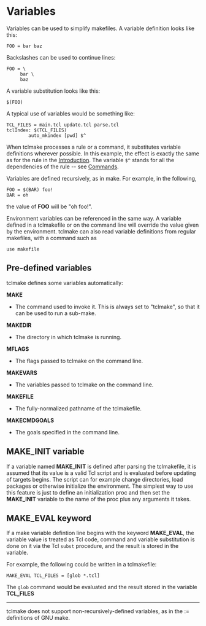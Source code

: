 # Variables

Variables can be used to simplify makefiles. A variable definition looks like 
this:

    FOO = bar baz

Backslashes can be used to continue lines:

    FOO = \
         bar \
         baz

A variable substitution looks like this:

    $(FOO)

A typical use of variables would be something like:

    TCL_FILES = main.tcl update.tcl parse.tcl
    tclIndex: $(TCL_FILES)
            auto_mkindex [pwd] $^

When tclmake processes a rule or a command, it substitutes variable definitions 
wherever possible. In this example, the effect is exactly the same as for the 
rule in the [Introduction](./introduction.md). The variable `$^` stands for all 
the dependencies of the rule -- see [Commands](./commands.md).

Variables are defined recursively, as in make. For example, in the following,

    FOO = $(BAR) foo!
    BAR = oh

the value of **FOO** will be "oh foo!".

Environment variables can be referenced in the same way. A variable defined in 
a tclmakefile or on the command line will override the value given by the 
environment. tclmake can also read variable definitions from regular makefiles, 
with a command such as

    use makefile
    
## Pre-defined variables

tclmake defines some variables automatically:

**MAKE**
- The command used to invoke it. This is always set to "tclmake", so that it 
can be used to run a sub-make. 

**MAKEDIR**
- The directory in which tclmake is running. 

**MFLAGS**
- The flags passed to tclmake on the command line. 

**MAKEVARS**
- The variables passed to tclmake on the command line. 

**MAKEFILE**
- The fully-normalized pathname of the tclmakefile.

**MAKECMDGOALS**
- The goals specified in the command line.

## MAKE_INIT variable

If a variable named **MAKE_INIT** is defined after parsing the tclmakefile, it 
is assumed that its value is a valid Tcl script and is evaluated before 
updating of targets begins.  The script can for example change directories, 
load packages or otherwise initialize the environment.  The simplest way to use 
this feature is just to define an initialization proc and then set the 
**MAKE_INIT** variable to the name of the proc plus any arguments it takes.

## MAKE_EVAL keyword

If a make variable defintion line begins with the keyword **MAKE_EVAL**, the 
variable value is treated as Tcl code, command and variable substitution is 
done on it via the Tcl `subst` procedure, and the result is stored in the 
variable.

For example, the following could be written in a tclmakefile:

    MAKE_EVAL TCL_FILES = [glob *.tcl]
    
The `glob` command would be evaluated and the result stored in the variable 
**TCL_FILES**

------

tclmake does not support non-recursively-defined variables, as in the := 
definitions of GNU make. 

